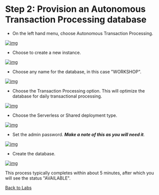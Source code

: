 # Step 2: Provision an Autonomous Transaction Processing database

- On the left hand menu, choose Autonomous Transaction Processing.

[![img](https://github.com/oracle/cloudtestdrive/raw/master/ATP/APEX/images/prereq/go_to_atp.png)](https://github.com/oracle/cloudtestdrive/blob/master/ATP/APEX/images/prereq/go_to_atp.png)

- Choose to create a new instance.

[![img](https://github.com/oracle/cloudtestdrive/raw/master/ATP/APEX/images/prereq/create_atp_01.png)](https://github.com/oracle/cloudtestdrive/blob/master/ATP/APEX/images/prereq/create_atp_01.png)

- Choose any name for the database, in this case "WORKSHOP".

[![img](https://github.com/oracle/cloudtestdrive/raw/master/ATP/APEX/images/prereq/create_atp_02.png)](https://github.com/oracle/cloudtestdrive/blob/master/ATP/APEX/images/prereq/create_atp_02.png)

- Choose the Transaction Processing option. This will optimize the database for daily transactional processing.

[![img](https://github.com/oracle/cloudtestdrive/raw/master/ATP/APEX/images/prereq/create_atp_03.png)](https://github.com/oracle/cloudtestdrive/blob/master/ATP/APEX/images/prereq/create_atp_03.png)

- Choose the Serverless or Shared deployment type.

[![img](https://github.com/oracle/cloudtestdrive/raw/master/ATP/APEX/images/prereq/create_atp_serverless.png)](https://github.com/oracle/cloudtestdrive/blob/master/ATP/APEX/images/prereq/create_atp_serverless.png)



[](https://github.com/oracle/cloudtestdrive/blob/master/ATP/APEX/images/prereq/create_atp_free.png)

- Set the admin password. ***Make a note of this as you will need it**.*

[![img](https://github.com/oracle/cloudtestdrive/raw/master/ATP/APEX/images/prereq/create_atp_04.png)](https://github.com/oracle/cloudtestdrive/blob/master/ATP/APEX/images/prereq/create_atp_04.png)

- Create the database.

[![img](https://github.com/oracle/cloudtestdrive/raw/master/ATP/APEX/images/prereq/create_atp_05.png)](https://github.com/oracle/cloudtestdrive/blob/master/ATP/APEX/images/prereq/create_atp_05.png)

This process typically completes within about 5 minutes, after which you will see the status "AVAILABLE".

[Back to Labs](https://github.com/shaukatdesai/nexttraining/blob/master/README.md)